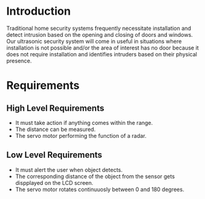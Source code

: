 # Introduction

Traditional home security systems frequently necessitate installation and detect intrusion based on the opening and closing of doors and windows. Our ultrasonic security system will come in useful in situations where installation is not possible and/or the area of interest has no door because it does not require installation and identifies intruders based on their physical presence.

# Requirements


## High Level Requirements

* It must take action if anything comes within the range.
* The distance can be measured.
* The servo motor performing the function of a radar.

## Low Level Requirements

* It must alert the user when object detects.
* The corresponding distance of the object from the sensor gets dispplayed on the LCD screen.
* The servo motor rotates continuuosly between 0 and 180 degrees.



